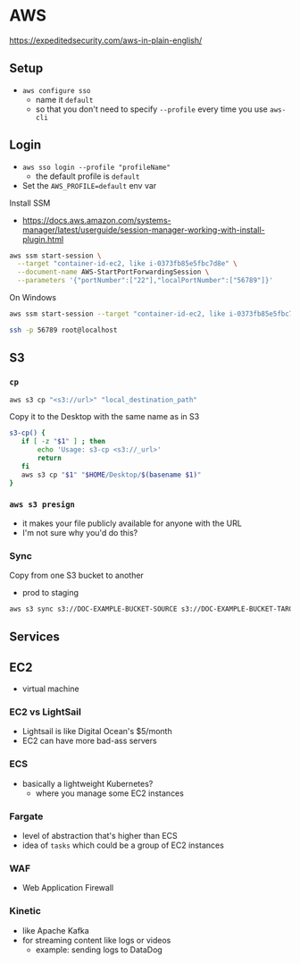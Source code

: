 # AWS

https://expeditedsecurity.com/aws-in-plain-english/

## Setup

-   `aws configure sso`
    -   name it `default`
    -   so that you don't need to specify `--profile` every time you use `aws-cli`

## Login

-   `aws sso login --profile "profileName"`
    -   the default profile is `default`
-   Set the `AWS_PROFILE=default` env var

Install SSM

-   https://docs.aws.amazon.com/systems-manager/latest/userguide/session-manager-working-with-install-plugin.html

```bash
aws ssm start-session \
  --target "container-id-ec2, like i-0373fb85e5fbc7d8e" \
  --document-name AWS-StartPortForwardingSession \
  --parameters '{"portNumber":["22"],"localPortNumber":["56789"]}'
```

On Windows

```bash
aws ssm start-session --target "container-id-ec2, like i-0373fb85e5fbc7d8e" --document-name AWS-StartPortForwardingSession --parameters "{\"portNumber\":[\"22\"],\"localPortNumber\":[\"56789\"]}"
```

```bash
ssh -p 56789 root@localhost
```

## S3

### `cp`

```bash
aws s3 cp "<s3://url>" "local_destination_path"
```

Copy it to the Desktop with the same name as in S3

```bash
s3-cp() {
   if [ -z "$1" ] ; then
       echo 'Usage: s3-cp <s3://_url>'
       return
   fi
   aws s3 cp "$1" "$HOME/Desktop/$(basename $1)"
}
```

### `aws s3 presign`

-   it makes your file publicly available for anyone with the URL
-   I'm not sure why you'd do this?

### Sync

Copy from one S3 bucket to another

-   prod to staging

```bash
aws s3 sync s3://DOC-EXAMPLE-BUCKET-SOURCE s3://DOC-EXAMPLE-BUCKET-TARGET
```

## Services

## EC2

-   virtual machine

### EC2 vs LightSail

-   Lightsail is like Digital Ocean's $5/month
-   EC2 can have more bad-ass servers

### ECS

-   basically a lightweight Kubernetes?
    -   where you manage some EC2 instances

### Fargate

-   level of abstraction that's higher than ECS
-   idea of `tasks` which could be a group of EC2 instances

### WAF

-   Web Application Firewall

### Kinetic

-   like Apache Kafka
-   for streaming content like logs or videos
    -   example: sending logs to DataDog
